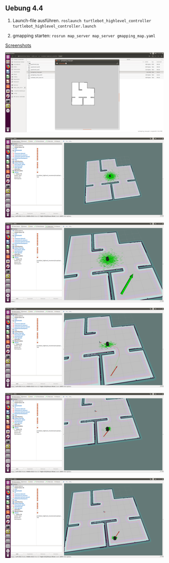 ## Uebung 4.4

1. Launch-file ausführen.
`roslaunch turtlebot_highlevel_controller turtlebot_highlevel_controller.launch`

2. gmapping starten:
`rosrun map_server map_server gmapping_map.yaml`

[Screenshots](https://github.com/nebendachs/mobile-roboter/tree/task4/turtlebot_highlevel_controller/imgs)

![Image0](https://github.com/nebendachs/mobile-roboter/blob/task4/turtlebot_highlevel_controller/imgs/Bildschirmfoto%20vom%202019-06-13%2011-32-06.png "Image 0")

![Image1](https://github.com/nebendachs/mobile-roboter/blob/task4/turtlebot_highlevel_controller/imgs/Bildschirmfoto%20vom%202019-06-13%2011-34-30.png "Image 1")

![Image2](https://github.com/nebendachs/mobile-roboter/blob/task4/turtlebot_highlevel_controller/imgs/Bildschirmfoto%20vom%202019-06-13%2011-34-39.png "Image 2")

![Image3](https://github.com/nebendachs/mobile-roboter/blob/task4/turtlebot_highlevel_controller/imgs/Bildschirmfoto%20vom%202019-06-13%2011-34-45.png "Image 3")

![Image4](https://github.com/nebendachs/mobile-roboter/blob/task4/turtlebot_highlevel_controller/imgs/Bildschirmfoto%20vom%202019-06-13%2011-34-52.png "Image 4")

![Image5](https://github.com/nebendachs/mobile-roboter/blob/task4/turtlebot_highlevel_controller/imgs/Bildschirmfoto%20vom%202019-06-13%2011-35-00.png "Image 5")
